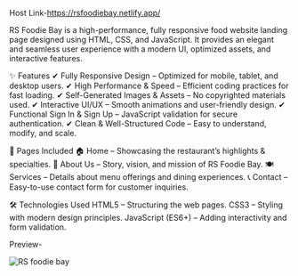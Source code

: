 Host Link-https://rsfoodiebay.netlify.app/

RS Foodie Bay is a high-performance, fully responsive food website landing page designed using HTML, CSS, and JavaScript. It provides an elegant and seamless user experience with a modern UI, optimized assets, and interactive features.

✨ Features
✔ Fully Responsive Design – Optimized for mobile, tablet, and desktop users.
✔ High Performance & Speed – Efficient coding practices for fast loading.
✔ Self-Generated Images & Assets – No copyrighted materials used.
✔ Interactive UI/UX – Smooth animations and user-friendly design.
✔ Functional Sign In & Sign Up – JavaScript validation for secure authentication.
✔ Clean & Well-Structured Code – Easy to understand, modify, and scale.

📄 Pages Included
🏠 Home – Showcasing the restaurant’s highlights & specialties.
📖 About Us – Story, vision, and mission of RS Foodie Bay.
🍽 Services – Details about menu offerings and dining experiences.
📞 Contact – Easy-to-use contact form for customer inquiries.

🛠️ Technologies Used
HTML5 – Structuring the web pages.
CSS3 – Styling with modern design principles.
JavaScript (ES6+) – Adding interactivity and form validation.

Preview-

![RS foodie bay](https://github.com/user-attachments/assets/dc656d93-8ff6-4321-9510-3786f33fc1d4)

